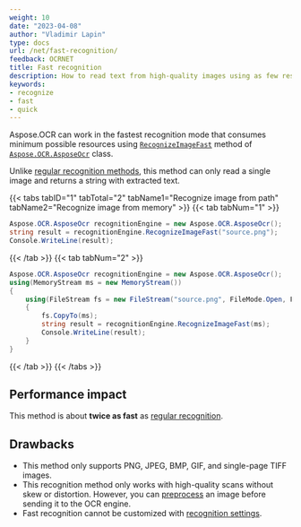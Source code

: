 ```yaml
---
weight: 10
date: "2023-04-08"
author: "Vladimir Lapin"
type: docs
url: /net/fast-recognition/
feedback: OCRNET
title: Fast recognition
description: How to read text from high-quality images using as few resources as possible.
keywords:
- recognize
- fast
- quick
---
```


Aspose.OCR can work in the fastest recognition mode that consumes minimum possible resources using [`RecognizeImageFast`](https://reference.aspose.com/ocr/net/aspose.ocr/asposeocr/recognizeimagefast/) method of [`Aspose.OCR.AsposeOcr`](https://reference.aspose.com/ocr/net/aspose.ocr/asposeocr/) class.

Unlike [regular recognition methods](/ocr/net/recognition/), this method can only read a single image and returns a string with extracted text.

{{< tabs tabID="1" tabTotal="2" tabName1="Recognize image from path" tabName2="Recognize image from memory" >}}
{{< tab tabNum="1" >}}
```csharp
Aspose.OCR.AsposeOcr recognitionEngine = new Aspose.OCR.AsposeOcr();
string result = recognitionEngine.RecognizeImageFast("source.png");
Console.WriteLine(result);
```
{{< /tab >}}
{{< tab tabNum="2" >}}
```csharp
Aspose.OCR.AsposeOcr recognitionEngine = new Aspose.OCR.AsposeOcr();
using(MemoryStream ms = new MemoryStream())
{
	using(FileStream fs = new FileStream("source.png", FileMode.Open, FileAccess.Read))
	{
		fs.CopyTo(ms);
		string result = recognitionEngine.RecognizeImageFast(ms);
		Console.WriteLine(result);
	}
}
```
{{< /tab >}}
{{< /tabs >}}

## Performance impact

This method is about **twice as fast** as [regular recognition](/ocr/net/recognition/).

## Drawbacks

- This method only supports PNG, JPEG, BMP, GIF, and single-page TIFF images.
- This recognition method only works with high-quality scans without skew or distortion. However, you can [preprocess](/ocr/net/image-processing/#previewing-and-saving-processed-images) an image before sending it to the OCR engine.
- Fast recognition cannot be customized with [recognition settings](/ocr/net/recognition-settings/).
